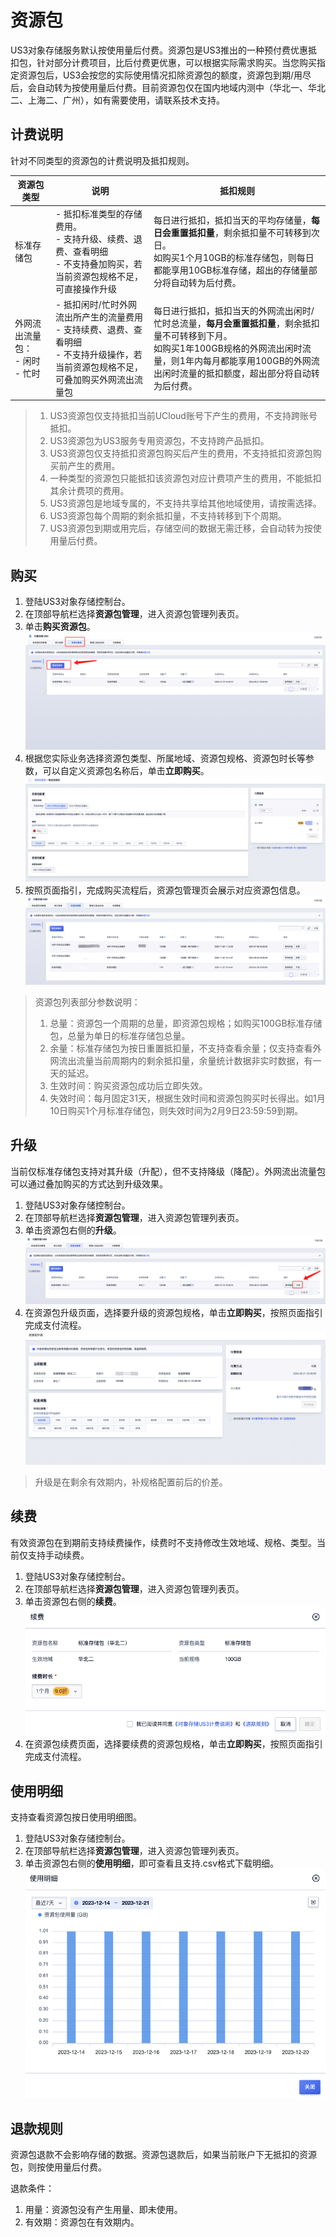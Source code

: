 
# 资源包

US3对象存储服务默认按使用量后付费。资源包是US3推出的一种预付费优惠抵扣包，针对部分计费项目，比后付费更优惠，可以根据实际需求购买。当您购买指定资源包后，US3会按您的实际使用情况扣除资源包的额度，资源包到期/用尽后，会自动转为按使用量后付费。目前资源包仅在国内地域内测中（华北一、华北二、上海二、广州），如有需要使用，请联系技术支持。


## 计费说明
针对不同类型的资源包的计费说明及抵扣规则。

| 资源包类型                               | 说明                                                         | 抵扣规则                                                     |
| ---------------------------------------- | ------------------------------------------------------------ | ------------------------------------------------------------ |
| 标准存储包                               | - 抵扣标准类型的存储费用。<br />- 支持升级、续费、退费、查看明细<br />- 不支持叠加购买，若当前资源包规格不足，可直接操作升级 | 每日进行抵扣，抵扣当天的平均存储量，**每日会重置抵扣量**，剩余抵扣量不可转移到次日。<br />如购买1个月10GB的标准存储包，则每日都能享用10GB标准存储，超出的存储量部分将自动转为后付费。 |
| 外网流出流量包：<br />- 闲时<br />- 忙时 | - 抵扣闲时/忙时外网流出所产生的流量费用<br />- 支持续费、退费、查看明细<br />- 不支持升级操作，若当前资源包规格不足，可叠加购买外网流出流量包 | 每日进行抵扣，抵扣当天的外网流出闲时/忙时总流量，**每月会重置抵扣量**，剩余抵扣量不可转移到下月。<br />如购买1年100GB规格的外网流出闲时流量，则1年内每月都能享用100GB的外网流出闲时流量的抵扣额度，超出部分将自动转为后付费。 |

>
> 1. US3资源包仅支持抵扣当前UCloud账号下产生的费用，不支持跨账号抵扣。
> 2. US3资源包为US3服务专用资源包，不支持跨产品抵扣。
> 3. US3资源包仅支持抵扣资源包购买后产生的费用，不支持抵扣资源包购买前产生的费用。
> 4. 一种类型的资源包只能抵扣该资源包对应计费项产生的费用，不能抵扣其余计费项的费用。
> 5. US3资源包是地域专属的，不支持共享给其他地域使用，请按需选择。
> 6. US3资源包每个周期的剩余抵扣量，不支持转移到下个周期。
> 7. US3资源包到期或用完后，存储空间的数据无需迁移，会自动转为按使用量后付费。 
>


## 购买

1. 登陆US3对象存储控制台。
2. 在顶部导航栏选择**资源包管理**，进入资源包管理列表页。
3. 单击**购买资源包**。
 ![](/images/guide/购买资源包指引.png)
4. 根据您实际业务选择资源包类型、所属地域、资源包规格、资源包时长等参数，可以自定义资源包名称后，单击**立即购买**。
![](/images/guide/资源包购买页.png)
5. 按照页面指引，完成购买流程后，资源包管理页会展示对应资源包信息。
![](/images/guide/资源包列表页.png)

> 资源包列表部分参数说明：
> 1. 总量：资源包一个周期的总量，即资源包规格；如购买100GB标准存储包，总量为单日的标准存储包总量。
> 2. 余量：标准存储包为按日重置抵扣量，不支持查看余量；仅支持查看外网流出流量当前周期内的剩余抵扣量，余量统计数据非实时数据，有一天的延迟。
> 3. 生效时间：购买资源包成功后立即失效。
> 4. 失效时间：每月固定31天，根据生效时间和资源包购买时长得出。如1月10日购买1个月标准存储包，则失效时间为2月9日23:59:59到期。
>

## 升级
当前仅标准存储包支持对其升级（升配），但不支持降级（降配）。外网流出流量包可以通过叠加购买的方式达到升级效果。

1. 登陆US3对象存储控制台。
2. 在顶部导航栏选择**资源包管理**，进入资源包管理列表页。
3. 单击资源包右侧的**升级**。
![](/images/guide/资源包升级指引.png)
4. 在资源包升级页面，选择要升级的资源包规格，单击**立即购买**，按照页面指引完成支付流程。
![](/images/guide/资源包升级页.png)
> 升级是在剩余有效期内，补规格配置前后的价差。

## 续费
有效资源包在到期前支持续费操作，续费时不支持修改生效地域、规格、类型。当前仅支持手动续费。

1. 登陆US3对象存储控制台。
2. 在顶部导航栏选择**资源包管理**，进入资源包管理列表页。
3. 单击资源包右侧的**续费**。
![](/images/guide/资源包续费页.png)
4. 在资源包续费页面，选择要续费的资源包规格，单击**立即购买**，按照页面指引完成支付流程。

## 使用明细
支持查看资源包按日使用明细图。

1. 登陆US3对象存储控制台。
2. 在顶部导航栏选择**资源包管理**，进入资源包管理列表页。
3. 单击资源包右侧的**使用明细**，即可查看且支持.csv格式下载明细。
![](/images/guide/资源包使用明细.png)



## 退款规则
资源包退款不会影响存储的数据。资源包退款后，如果当前账户下无抵扣的资源包，则按使用量后付费。

退款条件：
1. 用量：资源包没有产生用量、即未使用。
2. 有效期：资源包在有效期内。
